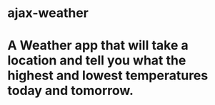 # ajax-weather
# A Weather app that will take a location and tell you what the highest and lowest temperatures today and tomorrow.
